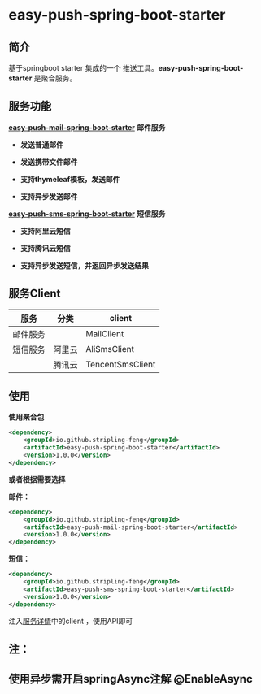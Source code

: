 # easy-push-spring-boot-starter

## 简介



基于springboot starter 集成的一个 推送工具。**easy-push-spring-boot-starter** 是聚合服务。



## 服务功能



**[easy-push-mail-spring-boot-starter](https://github.com/stripling-feng/easy-push-spring-boot-starter/tree/main/easy-push-mail-spring-boot-starter)** **邮件服务**

- **发送普通邮件**

- **发送携带文件邮件**

- **支持thymeleaf模板，发送邮件**

- **支持异步发送邮件**

  

**[easy-push-sms-spring-boot-starter](https://github.com/stripling-feng/easy-push-spring-boot-starter/tree/main/easy-push-sms-spring-boot-starter)** **短信服务**

- **支持阿里云短信**

- **支持腾讯云短信**

- **支持异步发送短信，并返回异步发送结果**

  

## 服务Client

| 服务     | 分类   | client           |
| -------- | ------ | ---------------- |
| 邮件服务 |        | MailClient       |
| 短信服务 | 阿里云 | AliSmsClient     |
|          | 腾讯云 | TencentSmsClient |



## 使用

**使用聚合包**

```xml
<dependency>
    <groupId>io.github.stripling-feng</groupId>
    <artifactId>easy-push-spring-boot-starter</artifactId>
    <version>1.0.0</version>
</dependency>
```

**或者根据需要选择**

**邮件：**

```xml
<dependency>
    <groupId>io.github.stripling-feng</groupId>
    <artifactId>easy-push-mail-spring-boot-starter</artifactId>
    <version>1.0.0</version>
</dependency>
```

**短信：**

```xml
<dependency>
    <groupId>io.github.stripling-feng</groupId>
    <artifactId>easy-push-sms-spring-boot-starter</artifactId>
    <version>1.0.0</version>
</dependency>
```

注入[服务详情](#service)中的client ，使用API即可

## **注：** 

## **使用异步需开启springAsync注解   @EnableAsync**

